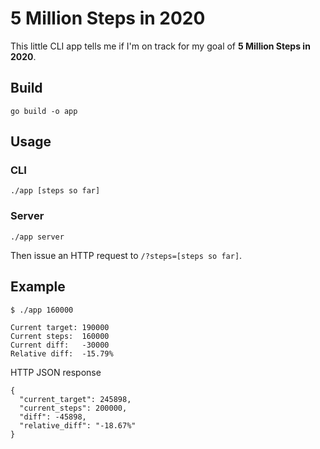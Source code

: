 # 5 Million Steps in 2020

This little CLI app tells me if I'm on track for my goal of **5 Million Steps in 2020**.

## Build

```
go build -o app
```

## Usage

### CLI

```
./app [steps so far]
```

### Server

```
./app server
```

Then issue an HTTP request to `/?steps=[steps so far]`.

## Example

```
$ ./app 160000

Current target:	190000
Current steps:	160000
Current diff:	-30000
Relative diff:	-15.79%
```

HTTP JSON response

```
{
  "current_target": 245898,
  "current_steps": 200000,
  "diff": -45898,
  "relative_diff": "-18.67%"
}
```
